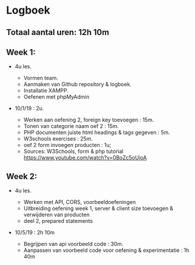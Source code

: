 # Logboek
## Totaal aantal uren: 12h 10m

## Week 1:
* 4u les.
    * Vormen team.
    * Aanmaken van Github repository & logboek.
    * Installatie XAMPP.
    * Oefenen met phpMyAdmin

* 10/1/19 : 2u.
    * Werken aan oefening 2, foreign key toevoegen : 15m.
    * Tonen van categorie naam oef 2 : 15m.
    * PHP documenten juiste html headings & tags gegeven : 5m.
    * W3schools exercises : 25m.
    * oef 2 form invoegen producten : 1u;
    * Sources: W3Schools, form & php tutorial https://www.youtube.com/watch?v=0BoZc5oUioA

## Week 2:
* 4u les.
    * Werken met API, CORS, voorbeeldoefeningen
    * Uitbreiding oefening week 1, server & client size toevoegen & verwijderen van producten
    * deel 2, prepared statements

* 10/5/19 : 2h 10m
    * Begrijpen van api voorbeeld code : 30m.
    * Aanpassen van voorbeeld code voor oefening & experimentatie : 1h 40m
